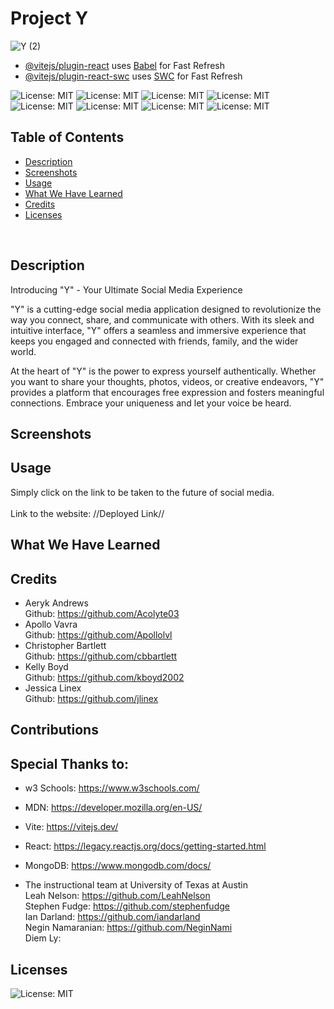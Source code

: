 # Project Y


![Y (2)](https://github.com/cbbartlett/react-social-media/assets/145223393/ec3846f5-e0a1-41d9-a720-134a7601d0ca)


- [@vitejs/plugin-react](https://github.com/vitejs/vite-plugin-react/blob/main/packages/plugin-react/README.md) uses [Babel](https://babeljs.io/) for Fast Refresh
- [@vitejs/plugin-react-swc](https://github.com/vitejs/vite-plugin-react-swc) uses [SWC](https://swc.rs/) for Fast Refresh

![License: MIT](https://img.shields.io/badge/License-MIT-yellow.svg)
![License: MIT](https://img.shields.io/badge/Version-1.0-yellow.svg)
![License: MIT](https://img.shields.io/badge/Javascript-yellow.svg)
![License: MIT](https://img.shields.io/badge/CSS-purple.svg)
![License: MIT](https://img.shields.io/badge/Node.js-grey.svg)
![License: MIT](https://img.shields.io/badge/Express.js-grey.svg)
![License: MIT](https://img.shields.io/badge/MongoDB-green.svg)
![License: MIT](https://img.shields.io/badge/React-blue.svg)
## Table of Contents
- [Description](#description)
- [Screenshots](#screenshots)
- [Usage](#usage)
- [What We Have Learned](#what-we-have-learned)
- [Credits](#credits)
- [Licenses](#licenses)
</br>

## Description
Introducing "Y" - Your Ultimate Social Media Experience

"Y" is a cutting-edge social media application designed to revolutionize the way you connect, share, and communicate with others. With its sleek and intuitive interface, "Y" offers a seamless and immersive experience that keeps you engaged and connected with friends, family, and the wider world.

At the heart of "Y" is the power to express yourself authentically. Whether you want to share your thoughts, photos, videos, or creative endeavors, "Y" provides a platform that encourages free expression and fosters meaningful connections. Embrace your uniqueness and let your voice be heard.


## Screenshots

## Usage
Simply click on the link to be taken to the future of social media. </br>  
Link to the website: //Deployed Link// </br>

## What We Have Learned

## Credits
* Aeryk Andrews <br> Github: https://github.com/Acolyte03
* Apollo Vavra <br> Github: https://github.com/Apollolvl
* Christopher Bartlett <br> Github: https://github.com/cbbartlett
* Kelly Boyd <br> Github: https://github.com/kboyd2002
* Jessica Linex <br> Github: https://github.com/jlinex

## Contributions

## Special Thanks to:
- w3 Schools: https://www.w3schools.com/
- MDN: https://developer.mozilla.org/en-US/
- Vite: https://vitejs.dev/
- React: https://legacy.reactjs.org/docs/getting-started.html
- MongoDB: https://www.mongodb.com/docs/

- The instructional team at University of Texas at Austin <br>Leah Nelson: https://github.com/LeahNelson <br> Stephen Fudge: https://github.com/stephenfudge <br> Ian Darland: https://github.com/iandarland<br>Negin Namaranian: https://github.com/NeginNami<br> Diem Ly:

## Licenses
![License: MIT](https://img.shields.io/badge/License-MIT-yellow.svg)
